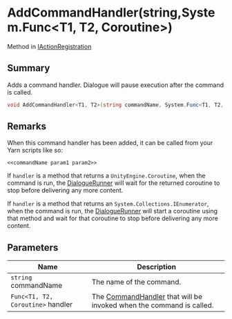 # AddCommandHandler(string,System.Func\<T1, T2, Coroutine>)

Method in [IActionRegistration](yarn.unity.iactionregistration.md)

## Summary

Adds a command handler. Dialogue will pause execution after the command is called.

```csharp
void AddCommandHandler<T1, T2>(string commandName, System.Func<T1, T2, Coroutine> handler);
```

## Remarks

When this command handler has been added, it can be called from your Yarn scripts like so:

```
<<commandName param1 param2>>
```

If `handler` is a method that returns a `UnityEngine.Coroutine`, when the command is run, the [DialogueRunner](yarn.unity.dialoguerunner.md) will wait for the returned coroutine to stop before delivering any more content.

If `handler` is a method that returns an `System.Collections.IEnumerator`, when the command is run, the [DialogueRunner](yarn.unity.dialoguerunner.md) will start a coroutine using that method and wait for that coroutine to stop before delivering any more content.

## Parameters

| Name                              | Description                                                                                   |
| --------------------------------- | --------------------------------------------------------------------------------------------- |
| `string` commandName              | The name of the command.                                                                      |
| `Func<T1, T2, Coroutine>` handler | The [CommandHandler](yarn.commandhandler.md) that will be invoked when the command is called. |
